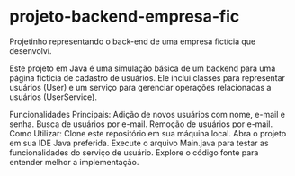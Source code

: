 # projeto-backend-empresa-fic
Projetinho representando o back-end de uma empresa fictícia que desenvolvi. 

Este projeto em Java é uma simulação básica de um backend para uma página fictícia de cadastro de usuários. Ele inclui classes para representar usuários (User) e um serviço para gerenciar operações relacionadas a usuários (UserService).

Funcionalidades Principais:
Adição de novos usuários com nome, e-mail e senha.
Busca de usuários por e-mail.
Remoção de usuários por e-mail.
Como Utilizar:
Clone este repositório em sua máquina local.
Abra o projeto em sua IDE Java preferida.
Execute o arquivo Main.java para testar as funcionalidades do serviço de usuário.
Explore o código fonte para entender melhor a implementação.
